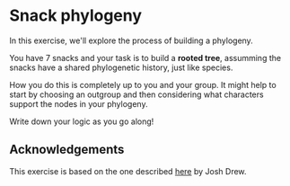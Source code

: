 # Snack phylogeny

In this exercise, we'll explore the process of building a phylogeny.

You have 7 snacks and your task is to build a **rooted tree**, assumming the snacks have a shared phylogenetic history, just like species.

How you do this is completely up to you and your group. It might help to start by choosing an outgroup and then considering what characters support the nodes in your phylogeny.

Write down your logic as you go along!

## Acknowledgements

This exercise is based on the one described [here](https://labroides.wordpress.com/candy-phylogeny/) by Josh Drew. 
